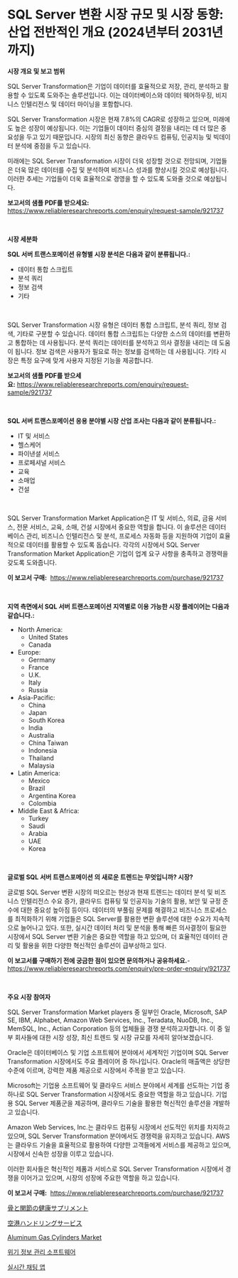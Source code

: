 <p><h1>SQL Server 변환 시장 규모 및 시장 동향: 산업 전반적인 개요 (2024년부터 2031년까지)</h1></p><p><strong>시장 개요 및 보고 범위</strong></p>
<p><p>SQL Server Transformation은 기업이 데이터를 효율적으로 저장, 관리, 분석하고 활용할 수 있도록 도와주는 솔루션입니다. 이는 데이터베이스와 데이터 웨어하우징, 비지니스 인텔리전스 및 데이터 마이닝을 포함합니다.</p><p>SQL Server Transformation 시장은 현재 7.8%의 CAGR로 성장하고 있으며, 미래에도 높은 성장이 예상됩니다. 이는 기업들이 데이터 중심의 결정을 내리는 데 더 많은 중요성을 두고 있기 때문입니다. 시장의 최신 동향은 클라우드 컴퓨팅, 인공지능 및 빅데이터 분석에 중점을 두고 있습니다.</p><p>미래에는 SQL Server Transformation 시장이 더욱 성장할 것으로 전망되며, 기업들은 더욱 많은 데이터를 수집 및 분석하여 비즈니스 성과를 향상시킬 것으로 예상됩니다. 이러한 추세는 기업들이 더욱 효율적으로 경영을 할 수 있도록 도와줄 것으로 예상됩니다.</p></p>
<p><strong>보고서의 샘플 PDF를 받으세요:</strong> <a href="https://www.reliableresearchreports.com/enquiry/request-sample/921737">https://www.reliableresearchreports.com/enquiry/request-sample/921737</a></p>
<p>&nbsp;</p>
<p><strong>시장 세분화</strong></p>
<p><strong>SQL 서버 트랜스포메이션 유형별 시장 분석은 다음과 같이 분류됩니다.:</strong></p>
<p><ul><li>데이터 통합 스크립트</li><li>분석 쿼리</li><li>정보 검색</li><li>기타</li></ul></p>
<p>&nbsp;</p>
<p><p>SQL Server Transformation 시장 유형은 데이터 통합 스크립트, 분석 쿼리, 정보 검색, 기타로 구분할 수 있습니다. 데이터 통합 스크립트는 다양한 소스의 데이터를 변환하고 통합하는 데 사용됩니다. 분석 쿼리는 데이터를 분석하고 의사 결정을 내리는 데 도움이 됩니다. 정보 검색은 사용자가 필요로 하는 정보를 검색하는 데 사용됩니다. 기타 시장은 특정 요구에 맞게 사용자 지정된 기능을 제공합니다.</p></p>
<p><strong>보고서의 샘플 PDF를 받으세요:</strong>&nbsp;<a href="https://www.reliableresearchreports.com/enquiry/request-sample/921737">https://www.reliableresearchreports.com/enquiry/request-sample/921737</a></p>
<p>&nbsp;</p>
<p><strong> SQL 서버 트랜스포메이션 응용 분야별 시장 산업 조사는 다음과 같이 분류됩니다.:</strong></p>
<p><ul><li>IT 및 서비스</li><li>헬스케어</li><li>파이낸셜 서비스</li><li>프로페셔널 서비스</li><li>교육</li><li>소매업</li><li>건설</li></ul></p>
<p>&nbsp;</p>
<p><p>SQL Server Transformation Market Application은 IT 및 서비스, 의료, 금융 서비스, 전문 서비스, 교육, 소매, 건설 시장에서 중요한 역할을 합니다. 이 솔루션은 데이터베이스 관리, 비즈니스 인텔리전스 및 분석, 프로세스 자동화 등을 지원하여 기업이 효율적으로 데이터를 활용할 수 있도록 돕습니다. 각각의 시장에서 SQL Server Transformation Market Application은 기업이 업계 요구 사항을 충족하고 경쟁력을 갖도록 도와줍니다.</p></p>
<p><strong>이 보고서 구매:</strong>&nbsp; <a href="https://www.reliableresearchreports.com/purchase/921737">https://www.reliableresearchreports.com/purchase/921737</a></p>
<p>&nbsp;</p>
<p><strong>지역 측면에서 SQL 서버 트랜스포메이션 지역별로 이용 가능한 시장 플레이어는 다음과 같습니다.:</strong></p>
<p><ul>
    <li>
        North America:
        <ul>
            <li>United States</li>
            <li>Canada</li>
        </ul>
    </li>
    <li>
        Europe:
        <ul>
            <li>Germany</li>
            <li>France</li>
            <li>U.K.</li>
            <li>Italy</li>
            <li>Russia</li>
        </ul>
    </li>
    <li>
        Asia-Pacific:
        <ul>
            <li>China</li>
            <li>Japan</li>
            <li>South Korea</li>
            <li>India</li>
            <li>Australia</li>
            <li>China Taiwan</li>
            <li>Indonesia</li>
            <li>Thailand</li>
            <li>Malaysia</li>
        </ul>
    </li>
    <li>
        Latin America:
        <ul>
            <li>Mexico</li>
            <li>Brazil</li>
            <li>Argentina Korea</li>
            <li>Colombia</li>
        </ul>
    </li>
    <li>
        Middle East & Africa:
        <ul>
            <li>Turkey</li>
            <li>Saudi</li>
            <li>Arabia</li>
            <li>UAE</li>
            <li>Korea</li>
        </ul>
    </li>
    </ul></p>
<p>&nbsp;</p>
<p><strong>글로벌 SQL 서버 트랜스포메이션 의 새로운 트렌드는 무엇입니까? 시장?</strong></p>
<p><p>글로벌 SQL Server 변환 시장의 떠오르는 현상과 현재 트렌드는 데이터 분석 및 비즈니스 인텔리전스 수요 증가, 클라우드 컴퓨팅 및 인공지능 기술의 활용, 보안 및 규정 준수에 대한 중요성 높아짐 등이다. 데이터의 부풀림 문제를 해결하고 비즈니스 프로세스를 최적화하기 위해 기업들은 SQL Server를 활용한 변환 솔루션에 대한 수요가 지속적으로 늘어나고 있다. 또한, 실시간 데이터 처리 및 분석을 통해 빠른 의사결정이 필요한 시장에서 SQL Server 변환 기술은 중요한 역할을 하고 있으며, 더 효율적인 데이터 관리 및 활용을 위한 다양한 혁신적인 솔루션이 급부상하고 있다.</p></p>
<p><strong>이 보고서를 구매하기 전에 궁금한 점이 있으면 문의하거나 공유하세요.</strong>- <a href="https://www.reliableresearchreports.com/enquiry/pre-order-enquiry/921737">https://www.reliableresearchreports.com/enquiry/pre-order-enquiry/921737</a></p>
<p>&nbsp;</p>
<p><strong>주요 시장 참여자</strong></p>
<p><p>SQL Server Transformation Market players 중 일부인 Oracle, Microsoft, SAP SE, IBM, Alphabet, Amazon Web Services, Inc., Teradata, NuoDB, Inc., MemSQL, Inc., Actian Corporation 등의 업체들을 경쟁 분석하고자합니다. 이 중 일부 회사들에 대한 시장 성장, 최신 트렌드 및 시장 규모를 자세히 알아보겠습니다. </p><p>Oracle은 데이터베이스 및 기업 소프트웨어 분야에서 세계적인 기업이며 SQL Server Transformation 시장에서도 주요 플레이어 중 하나입니다. Oracle의 매출액은 상당한 수준에 이르며, 강력한 제품 제공으로 시장에서 주목을 받고 있습니다.</p><p>Microsoft는 기업용 소프트웨어 및 클라우드 서비스 분야에서 세계를 선도하는 기업 중 하나로 SQL Server Transformation 시장에서도 중요한 역할을 하고 있습니다. 기업용 SQL Server 제품군을 제공하며, 클라우드 기술을 활용한 혁신적인 솔루션을 개발하고 있습니다.</p><p>Amazon Web Services, Inc.는 클라우드 컴퓨팅 시장에서 선도적인 위치를 차지하고 있으며, SQL Server Transformation 분야에서도 경쟁력을 유지하고 있습니다. AWS는 클라우드 기술을 효율적으로 활용하여 다양한 고객들에게 서비스를 제공하고 있으며, 시장에서 신속한 성장을 이루고 있습니다.</p><p>이러한 회사들은 혁신적인 제품과 서비스로 SQL Server Transformation 시장에서 경쟁을 이어가고 있으며, 시장의 성장에 주요한 역할을 하고 있습니다.</p></p>
<p><strong>이 보고서 구매:</strong>&nbsp;&nbsp;<a href="https://www.reliableresearchreports.com/purchase/921737">https://www.reliableresearchreports.com/purchase/921737</a></p>
<p><p><a href="https://github.com/mohamedbakry57/Market-Research-Report-List-2/blob/main/3451226182293.md">骨と関節の健康サプリメント</a></p><p><a href="https://github.com/lababdou/Market-Research-Report-List-2/blob/main/3489294182292.md">空港ハンドリングサービス</a></p><p><a href="https://issuu.com/reportprime-2/docs/aluminum-gas-cylinders-market-size-2030.pptx">Aluminum Gas Cylinders Market</a></p><p><a href="https://github.com/laholand/Market-Research-Report-List-2/blob/main/1189549182279.md">위기 정보 관리 소프트웨어</a></p><p><a href="https://github.com/sougarounis/Market-Research-Report-List-2/blob/main/2859868182278.md">실시간 채팅 앱</a></p></p>
